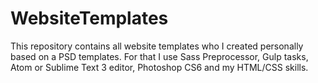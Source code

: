 # WebsiteTemplates
This repository contains all website templates who I created personally based on a PSD templates.
For that I use Sass Preprocessor, Gulp tasks, Atom or Sublime Text 3 editor, Photoshop CS6 and my HTML/CSS skills.
